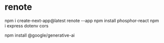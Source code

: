 # renote

npm i create-next-app@latest renote --app
npm install phosphor-react
npm i express dotenv cors

npm install @google/generative-ai
